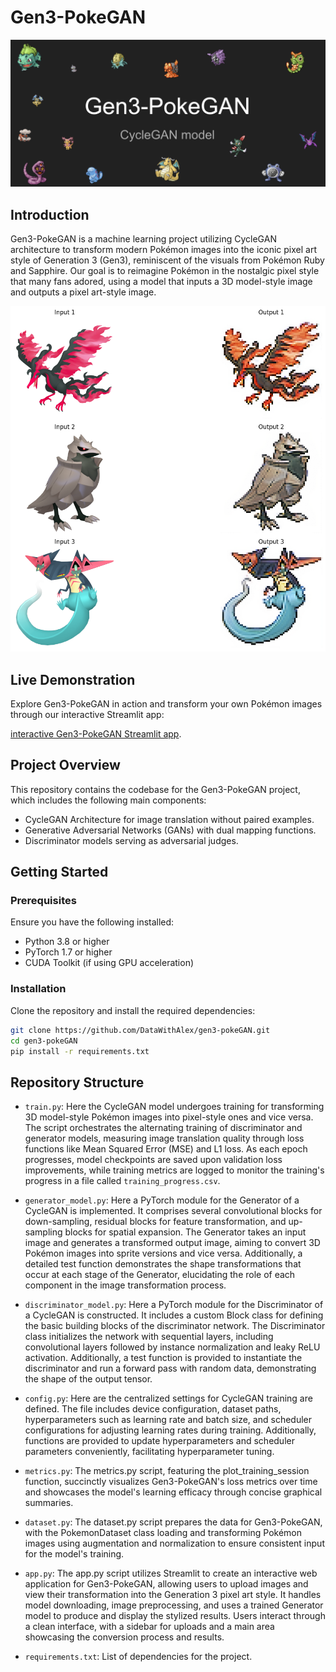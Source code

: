 # Gen3-PokeGAN

![alt text](assets/image-4.png)

## Introduction
Gen3-PokeGAN is a machine learning project utilizing CycleGAN architecture to transform modern Pokémon images into the iconic pixel art style of Generation 3 (Gen3), reminiscent of the visuals from Pokémon Ruby and Sapphire. Our goal is to reimagine Pokémon in the nostalgic pixel style that many fans adored, using a model that inputs a 3D model-style image and outputs a pixel art-style image.

![alt text](assets/image-5.png)

## Live Demonstration

Explore Gen3-PokeGAN in action and transform your own Pokémon images through our interactive Streamlit app:

[interactive Gen3-PokeGAN Streamlit app](https://gen3-pokegan.streamlit.app/).

## Project Overview
This repository contains the codebase for the Gen3-PokeGAN project, which includes the following main components:
- CycleGAN Architecture for image translation without paired examples.
- Generative Adversarial Networks (GANs) with dual mapping functions.
- Discriminator models serving as adversarial judges.

## Getting Started

### Prerequisites
Ensure you have the following installed:
- Python 3.8 or higher
- PyTorch 1.7 or higher
- CUDA Toolkit (if using GPU acceleration)

### Installation

Clone the repository and install the required dependencies:

```bash
git clone https://github.com/DataWithAlex/gen3-pokeGAN.git
cd gen3-pokeGAN
pip install -r requirements.txt
```

## Repository Structure

- `train.py`: Here the CycleGAN model undergoes training for transforming 3D model-style Pokémon images into pixel-style ones and vice versa. The script orchestrates the alternating training of discriminator and generator models, measuring image translation quality through loss functions like Mean Squared Error (MSE) and L1 loss. As each epoch progresses, model checkpoints are saved upon validation loss improvements, while training metrics are logged to monitor the training's progress in a file called `training_progress.csv`.

- `generator_model.py`: Here a PyTorch module for the Generator of a CycleGAN is implemented. It comprises several convolutional blocks for down-sampling, residual blocks for feature transformation, and up-sampling blocks for spatial expansion. The Generator takes an input image and generates a transformed output image, aiming to convert 3D Pokémon images into sprite versions and vice versa. Additionally, a detailed test function demonstrates the shape transformations that occur at each stage of the Generator, elucidating the role of each component in the image transformation process.

- `discriminator_model.py`: Here a PyTorch module for the Discriminator of a CycleGAN is constructed. It includes a custom Block class for defining the basic building blocks of the discriminator network. The Discriminator class initializes the network with sequential layers, including convolutional layers followed by instance normalization and leaky ReLU activation. Additionally, a test function is provided to instantiate the discriminator and run a forward pass with random data, demonstrating the shape of the output tensor. 

- `config.py`: Here are the centralized settings for CycleGAN training are defined. The file includes device configuration, dataset paths, hyperparameters such as learning rate and batch size, and scheduler configurations for adjusting learning rates during training. Additionally, functions are provided to update hyperparameters and scheduler parameters conveniently, facilitating hyperparameter tuning.

- `metrics.py`: The metrics.py script, featuring the plot_training_session function, succinctly visualizes Gen3-PokeGAN's loss metrics over time and showcases the model's learning efficacy through concise graphical summaries.

- `dataset.py`: The dataset.py script prepares the data for Gen3-PokeGAN, with the PokemonDataset class loading and transforming Pokémon images using augmentation and normalization to ensure consistent input for the model's training.

- `app.py`: The app.py script utilizes Streamlit to create an interactive web application for Gen3-PokeGAN, allowing users to upload images and view their transformation into the Generation 3 pixel art style. It handles model downloading, image preprocessing, and uses a trained Generator model to produce and display the stylized results. Users interact through a clean interface, with a sidebar for uploads and a main area showcasing the conversion process and results.

- `requirements.txt`: List of dependencies for the project.






